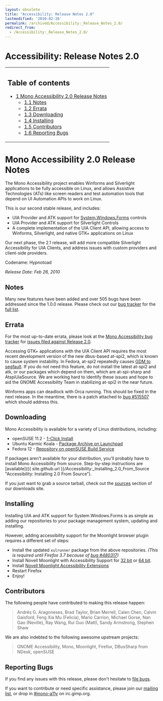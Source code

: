```yaml
---
layout: obsolete
title: "Accessibility: Release Notes 2.0"
lastmodified: '2010-02-26'
permalink: /archived/Accessibility:_Release_Notes_2.0/
redirect_from:
  - /Accessibility:_Release_Notes_2.0/
---
```


Accessibility: Release Notes 2.0
================================

<table>
<col width="100%" />
<tbody>
<tr class="odd">
<td align="left"><h2>Table of contents</h2>
<ul>
<li><a href="#mono-accessibility-20-release-notes">1 Mono Accessibility 2.0 Release Notes</a>
<ul>
<li><a href="#notes">1.1 Notes</a></li>
<li><a href="#errata">1.2 Errata</a></li>
<li><a href="#downloading">1.3 Downloading</a></li>
<li><a href="#installing">1.4 Installing</a></li>
<li><a href="#contributors">1.5 Contributors</a></li>
<li><a href="#reporting-bugs">1.6 Reporting Bugs</a></li>
</ul></li>
</ul></td>
</tr>
</tbody>
</table>

Mono Accessibility 2.0 Release Notes
====================================

The Mono Accessibility project enables Winforms and Silverlight applications to be fully accessible on Linux, and allows Assistive Technologies (ATs) like screen readers and test automation tools that depend on UI Automation APIs to work on Linux.

This is our second stable release, and includes:

-   UIA Provider and ATK support for [System.Windows.Forms](/index.php?title=System.Windows.Forms&action=edit&redlink=1 "System.Windows.Forms (page does not exist)") controls
-   UIA Provider and ATK support for Silverlight Controls
-   A complete implementation of the UIA Client API, allowing access to Winforms, Silverlight, and native GTK+ applications on Linux

Our next phase, the 2.1 release, will add more compatible Silverlight Accessibility for UIA Clients, and address issues with custom providers and client-side providers.

Codename: Hypnotoad

*Release Date: Feb 26, 2010*

Notes
-----

Many new features have been added and over 505 bugs have been addressed since the 1.0.0 release. Please check out our [bug tracker](https://bugzilla.novell.com/buglist.cgi?query_format=advanced&classification=Mono&product=UI+Automation) for the [full list](https://bugzilla.novell.com/buglist.cgi?query_format=advanced&classification=Mono&product=UI+Automation&bug_status=RESOLVED&bug_status=VERIFIED&bug_status=CLOSED&chfieldfrom=2009-03-13&chfieldto=2010-02-26).

Errata
------

For the most up-to-date errata, please look at the [Mono Accessibility bug tracker](https://bugzilla.novell.com/buglist.cgi?query_format=advanced&classification=Mono&product=UI+Automation) for [issues filed against Release 2.0](https://bugzilla.novell.com/buglist.cgi?query_format=advanced&classification=Mono&product=UI+Automation&version=Release+2.0&bug_status=NEW&bug_status=ASSIGNED&bug_status=NEEDINFO&bug_status=REOPENED).

Accessing GTK+ applications with the UIA Client API requires the most recent development version of the new dbus-based at-spi2, which is known to cause system instability. In Fedora, at-spi2 repeatedly causes [GDM to segfault](https://bugs.freedesktop.org/show_bug.cgi?id=26775). If you do not need this feature, do not install the latest at-spi2 and atk, or our packages which depend on them, which are at-spi-sharp and AtspiUiaSource. We are working hard to identify these issues and hope to aid the GNOME Accessibility Team in stabilizing at-spi2 in the near future.

Winforms apps can deadlock with Orca running. This should be fixed in the next release. In the meantime, there is a patch attached to [bug \#515507](http://bugzilla.novell.com/show_bug.cgi?id=515507) which should address this.

Downloading
-----------

Mono Accessibility is available for a variety of Linux distributions, including:

-   openSUSE 11.2 - [1-Click Install](http://download.opensuse.org/repositories/Mono:/UIA/openSUSE_11.2/mono-uia.ymp)
-   Ubuntu Karmic Koala - [Package Archive on Launchpad](https://edge.launchpad.net/~mono-a11y/+archive/ppa)
-   Fedora 12 - [Repository on openSUSE Build Service](http://download.opensuse.org/repositories/Mono:/UIA:/Fedora/Fedora_12/)

If packages aren't available for your distribution, you'll probably have to install Mono Accessibility from source. Step-by-step instructions are [available]({{ site.github.url }}/Accessibility:_Installing_2.0_From_Source "Accessibility: Installing 2.0 From Source").

If you just want to grab a source tarball, check out the [sources](http://mono-a11y.org/releases/2.0/sources/) section of our downloads site.

Installing
----------

Installing UIA and ATK support for System.Windows.Forms is as simple as adding our repositories to your package management system, updating and installing.

However, adding accessibility support for the Moonlight browser plugin requires a different set of steps:

-   Install the updated `xulrunner` package from the above repositories. *(This is required until Firefox 3.7 because of [bug \#480317](https://bugzilla.mozilla.org/show_bug.cgi?id=480317))*
-   Install Novell Moonlight with Accessibility Support for [32 bit](http://mono-a11y.org/releases/2.0/i586/novell-moonlight.xpi) or [64 bit](http://mono-a11y.org/releases/2.0/x86_64/novell-moonlight.xpi).
-   Install [Novell Moonlight Accessibility Extensions](http://mono-a11y.org/releases/2.0/noarch/novell-moonlight-a11y.xpi)
-   Restart Firefox
-   Enjoy!

Contributors
------------

The following people have contributed to making this release happen:

> Andrés G. Aragoneses, Brad Taylor, Brian Merrell, Calen Chen, Calvin Gaisford, Feng Xia Mu (Felicia), Mario Carrion, Michael Gorse, Nan Gao (Neville), Ray Wang, Rui Guo (Matt), Sandy Armstrong, Stephen Shaw

We are also indebted to the following awesome upstream projects:

> GNOME Accessibility, Mono, Moonlight, Firefox, DBusSharp from NDesk, openSUSE

Reporting Bugs
--------------

If you find any issues with this release, please don't hesitate to [file bugs](https://bugzilla.novell.com/enter_bug.cgi?product=UI%20Automation).

If you want to contribute or need specific assistance, please join our [mailing list](http://forge.novell.com/mailman/listinfo/mono-a11y), or drop in [\#mono-a11y](irc://irc.gimp.org/mono-a11y) on irc.gimp.org.

